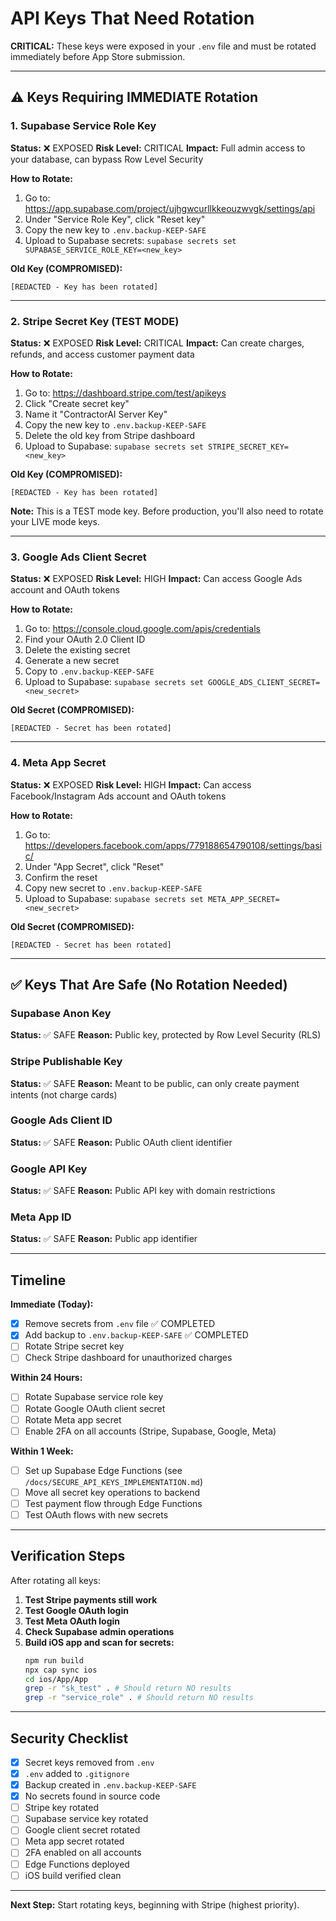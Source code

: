 # API Keys That Need Rotation

**CRITICAL:** These keys were exposed in your `.env` file and must be rotated immediately before App Store submission.

---

## ⚠️ Keys Requiring IMMEDIATE Rotation

### 1. Supabase Service Role Key
**Status:** ❌ EXPOSED
**Risk Level:** CRITICAL
**Impact:** Full admin access to your database, can bypass Row Level Security

**How to Rotate:**
1. Go to: https://app.supabase.com/project/ujhgwcurllkkeouzwvgk/settings/api
2. Under "Service Role Key", click "Reset key"
3. Copy the new key to `.env.backup-KEEP-SAFE`
4. Upload to Supabase secrets: `supabase secrets set SUPABASE_SERVICE_ROLE_KEY=<new_key>`

**Old Key (COMPROMISED):**
```
[REDACTED - Key has been rotated]
```

---

### 2. Stripe Secret Key (TEST MODE)
**Status:** ❌ EXPOSED
**Risk Level:** CRITICAL
**Impact:** Can create charges, refunds, and access customer payment data

**How to Rotate:**
1. Go to: https://dashboard.stripe.com/test/apikeys
2. Click "Create secret key"
3. Name it "ContractorAI Server Key"
4. Copy the new key to `.env.backup-KEEP-SAFE`
5. Delete the old key from Stripe dashboard
6. Upload to Supabase: `supabase secrets set STRIPE_SECRET_KEY=<new_key>`

**Old Key (COMPROMISED):**
```
[REDACTED - Key has been rotated]
```

**Note:** This is a TEST mode key. Before production, you'll also need to rotate your LIVE mode keys.

---

### 3. Google Ads Client Secret
**Status:** ❌ EXPOSED
**Risk Level:** HIGH
**Impact:** Can access Google Ads account and OAuth tokens

**How to Rotate:**
1. Go to: https://console.cloud.google.com/apis/credentials
2. Find your OAuth 2.0 Client ID
3. Delete the existing secret
4. Generate a new secret
5. Copy to `.env.backup-KEEP-SAFE`
6. Upload to Supabase: `supabase secrets set GOOGLE_ADS_CLIENT_SECRET=<new_secret>`

**Old Secret (COMPROMISED):**
```
[REDACTED - Secret has been rotated]
```

---

### 4. Meta App Secret
**Status:** ❌ EXPOSED
**Risk Level:** HIGH
**Impact:** Can access Facebook/Instagram Ads account and OAuth tokens

**How to Rotate:**
1. Go to: https://developers.facebook.com/apps/779188654790108/settings/basic/
2. Under "App Secret", click "Reset"
3. Confirm the reset
4. Copy new secret to `.env.backup-KEEP-SAFE`
5. Upload to Supabase: `supabase secrets set META_APP_SECRET=<new_secret>`

**Old Secret (COMPROMISED):**
```
[REDACTED - Secret has been rotated]
```

---

## ✅ Keys That Are Safe (No Rotation Needed)

### Supabase Anon Key
**Status:** ✅ SAFE
**Reason:** Public key, protected by Row Level Security (RLS)

### Stripe Publishable Key
**Status:** ✅ SAFE
**Reason:** Meant to be public, can only create payment intents (not charge cards)

### Google Ads Client ID
**Status:** ✅ SAFE
**Reason:** Public OAuth client identifier

### Google API Key
**Status:** ✅ SAFE
**Reason:** Public API key with domain restrictions

### Meta App ID
**Status:** ✅ SAFE
**Reason:** Public app identifier

---

## Timeline

**Immediate (Today):**
- [x] Remove secrets from `.env` file ✅ COMPLETED
- [x] Add backup to `.env.backup-KEEP-SAFE` ✅ COMPLETED
- [ ] Rotate Stripe secret key
- [ ] Check Stripe dashboard for unauthorized charges

**Within 24 Hours:**
- [ ] Rotate Supabase service role key
- [ ] Rotate Google OAuth client secret
- [ ] Rotate Meta app secret
- [ ] Enable 2FA on all accounts (Stripe, Supabase, Google, Meta)

**Within 1 Week:**
- [ ] Set up Supabase Edge Functions (see `/docs/SECURE_API_KEYS_IMPLEMENTATION.md`)
- [ ] Move all secret key operations to backend
- [ ] Test payment flow through Edge Functions
- [ ] Test OAuth flows with new secrets

---

## Verification Steps

After rotating all keys:

1. **Test Stripe payments still work**
2. **Test Google OAuth login**
3. **Test Meta OAuth login**
4. **Check Supabase admin operations**
5. **Build iOS app and scan for secrets:**
   ```bash
   npm run build
   npx cap sync ios
   cd ios/App/App
   grep -r "sk_test" . # Should return NO results
   grep -r "service_role" . # Should return NO results
   ```

---

## Security Checklist

- [x] Secret keys removed from `.env`
- [x] `.env` added to `.gitignore`
- [x] Backup created in `.env.backup-KEEP-SAFE`
- [x] No secrets found in source code
- [ ] Stripe key rotated
- [ ] Supabase service key rotated
- [ ] Google client secret rotated
- [ ] Meta app secret rotated
- [ ] 2FA enabled on all accounts
- [ ] Edge Functions deployed
- [ ] iOS build verified clean

---

**Next Step:** Start rotating keys, beginning with Stripe (highest priority).
